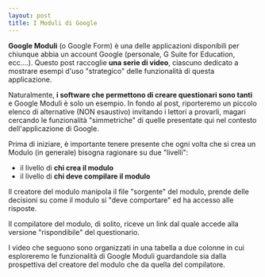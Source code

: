 ```yaml
---
layout: post
title: I Moduli di Google
---
```

**Google Moduli** (o Google Form) è una delle applicazioni disponibili per chiunque abbia un account Google (personale, G Suite for Education, ecc....). Questo post raccoglie **una serie di video**, ciascuno dedicato a mostrare esempi d'uso "strategico" delle funzionalità di questa applicazione.

Naturalmente, **i software che permettono di creare questionari sono tanti** e Google Moduli è solo un esempio. In fondo al post, riporteremo un piccolo elenco di alternative (NON esaustivo) invitando i lettori a provarli, magari cercando le funzionalità "simmetriche" di quelle presentate qui nel contesto dell'applicazione di Google. 

Prima di iniziare, è importante tenere presente che ogni volta che si crea un Modulo (in generale) bisogna ragionare su due "livelli":

* il livello di **chi crea il modulo**
* il livello di **chi deve compilare il modulo**

Il creatore del modulo manipola il file "sorgente" del modulo, prende delle decisioni su come il modulo si "deve comportare" ed ha accesso alle risposte.

Il compilatore del modulo, di solito, riceve un link dal quale accede alla versione "rispondibile" del questionario.

I video che seguono sono organizzati in una tabella a due colonne in cui esploreremo le funzionalità di Google Moduli guardandole sia dalla prospettiva del creatore del modulo che da quella del compilatore.


